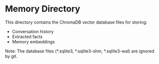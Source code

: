 # Memory Directory

This directory contains the ChromaDB vector database files for storing:
- Conversation history
- Extracted facts
- Memory embeddings

Note: The database files (*.sqlite3, *.sqlite3-shm, *.sqlite3-wal) are ignored by git.